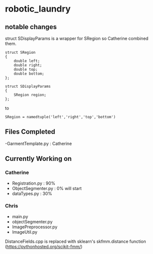 # robotic_laundry

## notable changes
struct SDisplayParams is a wrapper for SRegion so Catherine combined them. 
```
struct SRegion
{
	double left;
	double right;
	double top;
	double bottom;
};

struct SDisplayParams
{
	SRegion region;
};
```

to 
```
SRegion = namedtuple('left','right','top','bottom')
```

## Files Completed 
-GarmentTemplate.py : Catherine

## Currently Working on
### Catherine
- Registration.py : 90% 
- ObjectSegmenter.py : 0% will start
- dataTypes.py : 30% 
### Chris
- main.py
- objectSegmenter.py
- ImagePreprocessor.py
- ImageUtil.py

DistanceFields.cpp is replaced with sklearn's skfmm.distance function (https://pythonhosted.org/scikit-fmm/)



